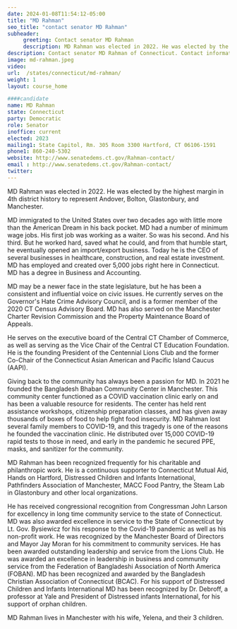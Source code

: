 ```yaml
---
date: 2024-01-08T11:54:12-05:00
title: "MD Rahman"
seo_title: "contact senator MD Rahman"
subheader:
     greeting: Contact senator MD Rahman
     description: MD Rahman was elected in 2022. He was elected by the highest margin in 4th district history to represent Andover, Bolton, Glastonbury, and Manchester. He serves on the executive board of the Central CT Chamber of Commerce, as well as serving as the Vice Chair of the Central CT Education Foundation.
description: Contact senator MD Rahman of Connecticut. Contact information for MD Rahman includes email address, phone number, and mailing address.
image: md-rahman.jpeg
video:
url:  /states/connecticut/md-rahman/
weight: 1
layout: course_home

####candidate
name: MD Rahman
state: Connecticut
party: Democratic
role: Senator
inoffice: current
elected: 2023
mailing1: State Capitol, Rm. 305 Room 3300 Hartford, CT 06106-1591
phone1: 860-240-5302
website: http://www.senatedems.ct.gov/Rahman-contact/
email : http://www.senatedems.ct.gov/Rahman-contact/
twitter:
---
```


MD Rahman was elected in 2022. He was elected by the highest margin in 4th district history to represent Andover, Bolton, Glastonbury, and Manchester.

MD immigrated to the United States over two decades ago with little more than the American Dream in his back pocket. MD had a number of minimum wage jobs. His first job was working as a waiter. So was his second. And his third. But he worked hard, saved what he could, and from that humble start, he eventually opened an import/export business. Today he is the CEO of several businesses in healthcare, construction, and real estate investment. MD has employed and created over 5,000 jobs right here in Connecticut. MD has a degree in Business and Accounting.

MD may be a newer face in the state legislature, but he has been a consistent and influential voice on civic issues. He currently serves on the Governor's Hate Crime Advisory Council, and is a former member of the 2020 CT Census Advisory Board. MD has also served on the Manchester Charter Revision Commission and the Property Maintenance Board of Appeals.

He serves on the executive board of the Central CT Chamber of Commerce, as well as serving as the Vice Chair of the Central CT Education Foundation. He is the founding President of the Centennial Lions Club and the former Co-Chair of the Connecticut Asian American and Pacific Island Caucus (AAPI).

Giving back to the community has always been a passion for MD. In 2021 he founded the Bangladesh Bhaban Community Center in Manchester. This community center functioned as a COVID vaccination clinic early on and has been a valuable resource for residents. The center has held rent assistance workshops, citizenship preparation classes, and has given away thousands of boxes of food to help fight food insecurity. MD Rahman lost several family members to COVID-19, and this tragedy is one of the reasons he founded the vaccination clinic. He distributed over 15,000 COVID-19 rapid tests to those in need, and early in the pandemic he secured PPE, masks, and sanitizer for the community.

MD Rahman has been recognized frequently for his charitable and philanthropic work. He is a continuous supporter to Connecticut Mutual Aid, Hands on Hartford, Distressed Children and Infants International, Pathfinders Association of Manchester, MACC Food Pantry, the Steam Lab in Glastonbury and other local organizations.

He has received congressional recognition from Congressman John Larson for excellency in long time community service to the state of Connecticut. MD was also awarded excellence in service to the State of Connecticut by Lt. Gov. Bysiewicz for his response to the Covid-19 pandemic as well as his non-profit work. He was recognized by the Manchester Board of Directors and Mayor Jay Moran for his commitment to community services. He has been awarded outstanding leadership and service from the Lions Club. He was awarded an excellence in leadership in business and community service from the Federation of Bangladeshi Association of North America (FOBAN). MD has been recognized and awarded by the Bangladesh Christian Association of Connecticut (BCAC). For his support of Distressed Children and Infants International MD has been recognized by Dr. Debroff, a professor at Yale and President of Distressed infants International, for his support of orphan children.

MD Rahman lives in Manchester with his wife, Yelena, and their 3 children.
